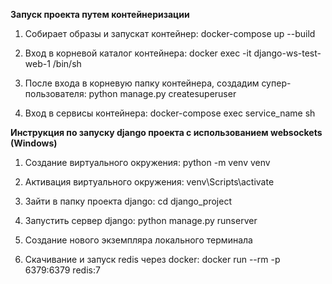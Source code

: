 **Запуск проекта путем контейнеризации**

1. Собирает образы и запускат контейнер:
docker-compose up --build

2. Вход в корневой каталог контейнера:
docker exec -it django-ws-test-web-1 /bin/sh

3. После входа в корневую папку контейнера, создадим супер-пользователя:
python manage.py createsuperuser

4. Вход в сервисы контейнера:
docker-compose exec service_name sh



**Инструкция по запуску django проекта с использованием websockets (Windows)**

1. Создание виртуального окружения:
python -m venv venv

2. Активация виртуального окружения:
venv\Scripts\activate

3. Зайти в папку проекта django:
cd django_project

4. Запустить сервер django:
python manage.py runserver

5. Создание нового экземпляра локального терминала

6. Скачивание и запуск redis через docker:
docker run --rm -p 6379:6379 redis:7

